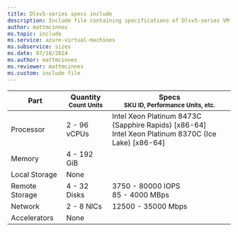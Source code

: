 ```yaml
---
title: Dlsv5-series specs include
description: Include file containing specifications of Dlsv5-series VM sizes.
author: mattmcinnes
ms.topic: include
ms.service: azure-virtual-machines
ms.subservice: sizes
ms.date: 07/18/2024
ms.author: mattmcinnes
ms.reviewer: mattmcinnes
ms.custom: include file
---
```

| Part | Quantity <br><sup>Count Units | Specs <br><sup>SKU ID, Performance Units, etc.  |
|---|---|---|
| Processor      | 2 - 96 vCPUs      | Intel Xeon Platinum 8473C (Sapphire Rapids) [x86-64] <br>Intel Xeon Platinum 8370C (Ice Lake) [x86-64]                      |
| Memory         | 4 - 192 GiB          |                         |
| Local Storage  | None     | |
| Remote Storage | 4 - 32 Disks    | 3750 - 80000 IOPS <br>85 - 4000 MBps     |
| Network        | 2 - 8 NICs          | 12500 - 35000 Mbps           |
| Accelerators   | None  |                          |
